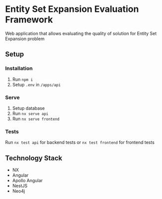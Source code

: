 # Entity Set Expansion Evaluation Framework

Web application that allows evaluating the quality of solution for Entity Set Expansion problem

## Setup

### Installation
1. Run `npm i`
2. Setup `.env` in `/apps/api`
### Serve
1. Setup database
2. Run `nx serve api`
3. Run `nx serve frontend`
### Tests
Run `nx test api` for backend tests or `nx test frontend` for frontend tests

## Technology Stack

* NX
* Angular
* Apollo Angular
* NestJS
* Neo4j


